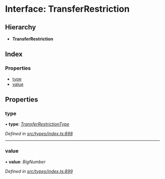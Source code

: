 # Interface: TransferRestriction

## Hierarchy

* **TransferRestriction**

## Index

### Properties

* [type](transferrestriction.md#type)
* [value](transferrestriction.md#value)

## Properties

###  type

• **type**: *[TransferRestrictionType](../enums/transferrestrictiontype.md)*

*Defined in [src/types/index.ts:898](https://github.com/PolymathNetwork/polymesh-sdk/blob/524b0225/src/types/index.ts#L898)*

___

###  value

• **value**: *BigNumber*

*Defined in [src/types/index.ts:899](https://github.com/PolymathNetwork/polymesh-sdk/blob/524b0225/src/types/index.ts#L899)*
